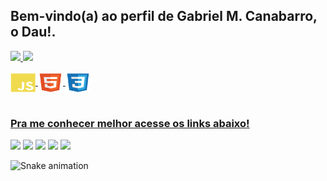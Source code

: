 ## Bem-vindo(a) ao perfil de Gabriel M. Canabarro, o Dau!.

<div>
  <a href="https://github.com/gabrieldau">
  <img height="180em" src="https://github-readme-stats.vercel.app/api?username=gabrieldau&show_icons=true&theme=tokyonight&include_all_commits=true&count_private=true"/>
  <img height="180em" src="https://github-readme-stats.vercel.app/api/top-langs/?username=gabrieldau&layout=compact&langs_count=6&theme=tokyonight"/>
</div>
<div style="display: inline_block"><br>
  <img align="center" alt="Js" height="30" width="40" src="https://raw.githubusercontent.com/devicons/devicon/master/icons/javascript/javascript-plain.svg">
  <img align="center" alt="HTML" height="30" width="40" src="https://raw.githubusercontent.com/devicons/devicon/master/icons/html5/html5-original.svg">
  <img align="center" alt="CSS" height="30" width="40" src="https://raw.githubusercontent.com/devicons/devicon/master/icons/css3/css3-original.svg">
</div>
 
 <br>
 
  ### Pra me conhecer melhor acesse os links abaixo!
 
<div> 
  <a href = "mailto:gabrielmarincanabarro@gmail.com"><img src="https://img.shields.io/badge/-Gmail-%23333?style=for-the-badge&logo=gmail&logoColor=white" target="_blank"></a>
  <a href="https://www.linkedin.com/in/gabrielmcanabarro" target="_blank"><img src="https://img.shields.io/badge/-LinkedIn-%230077B5?style=for-the-badge&logo=linkedin&logoColor=white" target="_blank"></a> 
  <a href="https://instagram.com/gabrieldaumarin" target="_blank"><img src="https://img.shields.io/badge/-Instagram-%23E4405F?style=for-the-badge&logo=instagram&logoColor=white" target="_blank"></a>
  <a href="https://www.facebook.com/gabrieldau" rel="nofollow"><img src="https://img.shields.io/badge/-facebook-%230077B5?style=for-the-badge&logo=facebook&logoColor=white" /></a>
  <a href="https://www.youtube.com/gabrieldau" target="_blank"><img src="https://img.shields.io/badge/YouTube-FF0000?style=for-the-badge&logo=youtube&logoColor=white" target="_blank"></a>
 
 
  ![Snake animation](https://github.com/gabrieldau/gabrieldau/blob/output/github-contribution-grid-snake.svg)

</div>
 
 
